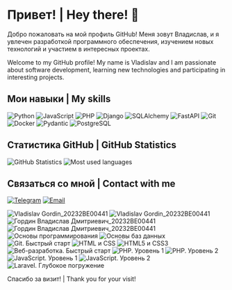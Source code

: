 # Привет! | Hey there! 👋

Добро пожаловать на мой профиль GitHub! Меня зовут Владислав, и я увлечен разработкой программного обеспечения, изучением новых технологий и участием в интересных проектах.

Welcome to my GitHub profile! My name is Vladislav and I am passionate about software development, learning new technologies and participating in interesting projects.

<!--
## О себе | About Me

- 🌱 В настоящее время изучаю: **[Технология или Язык программирования]**
- 👯 Ищу сотрудничество в: **[Тип проекта]**
- 💬 Задайте мне вопрос о: **[Темы или технологии, в которых вы разбираетесь]**
- 📫 Как связаться со мной: **[Ваш email или ссылка на LinkedIn]**
- ⚡ Факт обо мне: **[Интересный факт о вас]**
-->

## Мои навыки | My skills

![Python](https://img.shields.io/badge/-Python-000?&logo=Python) ![JavaScript](https://img.shields.io/badge/-JavaScript-000?&logo=JavaScript) ![PHP](https://img.shields.io/badge/-PHP-000?&logo=PHP) ![Django](https://img.shields.io/badge/-Django-000?&logo=Django) ![SQLAlchemy](https://img.shields.io/badge/-SQLAlchemy-000?&logo=SQLAlchemy) ![FastAPI](https://img.shields.io/badge/-FastAPI-000?&logo=FastAPI) ![Git](https://img.shields.io/badge/-Git-000?&logo=Git) ![Docker](https://img.shields.io/badge/-Docker-000?&logo=Docker) ![Pydantic](https://img.shields.io/badge/-Pydantic-000?&logo=Pydantic) ![PostgreSQL](https://img.shields.io/badge/-PostgreSQL-000?&logo=PostgreSQL)

<!--
## Мои проекты | My projects

### [Проект 1](https://github.com/username/project1)
Описание проекта. Что он делает, используемые технологии и почему он интересен.

### [Проект 2](https://github.com/username/project2)
Описание проекта. Что он делает, используемые технологии и почему он интересен.
-->

## Статистика GitHub | GitHub Statistics

![GitHub Statistics](https://github-readme-stats.vercel.app/api?username=Siellph&show_icons=true&hide_title=true&count_private=true&include_all_commits=true&theme=default&line_height=24)
![Most used languages](https://github-readme-stats.vercel.app/api/top-langs/?username=Siellph&layout=compact&theme=default)

## Связаться со мной | Contact with me

[![Telegram](https://img.shields.io/badge/-Telegram-000?&logo=Telegram)](https://twitter.com/ваш_профиль)
[![Email](https://img.shields.io/badge/-Email-000?&logo=Gmail)](mailto:i@vgordin.ru)

![Vladislav Gordin_20232BE00441](certs/YaP_en1.jpg)
![Vladislav Gordin_20232BE00441](certs/YaP_en2.jpg)
![Гордин Владислав Дмитриевич_20232BE00441](certs/YaP_ru1.jpg)
![Гордин Владислав Дмитриевич_20232BE00441](certs/YaP_ru2.jpg)
![Основы программирования](certs/DevBase.jpg)
![Основы баз данных](certs/DBBase.jpg)
![Git. Быстрый старт](certs/GIT.jpg)
![HTML и CSS](/worksHTMLCSS1.jpg)
![HTML5 и CSS3](/worksHTMLCSS2.jpg)
![Веб-разработка. Быстрый старт](certs/WebDev.jpg)
![PHP. Уровень 1](certs/PHP1.jpg)
![PHP. Уровень 2](certs/PHP2.jpg)
![JavaScript. Уровень 1](certs/JSlvl1.jpg)
![JavaScript. Уровень 2](certs/JSlvl2.jpg)
![Laravel. Глубокое погружение](certs/Laravel.jpg)

Спасибо за визит! | Thank you for your visit!
